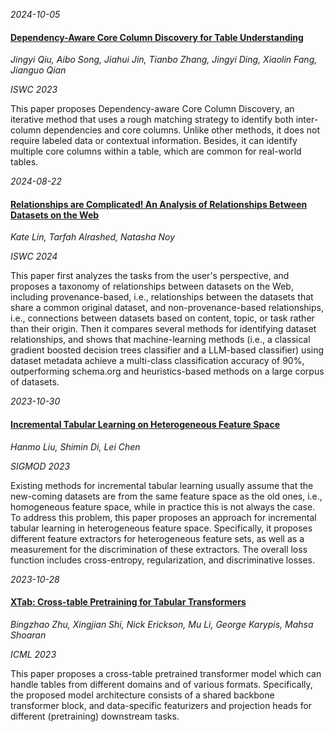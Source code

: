 






*2024-10-05*

#### [Dependency-Aware Core Column Discovery for Table Understanding](https://link.springer.com/chapter/10.1007/978-3-031-47240-4_9)

*Jingyi Qiu, Aibo Song, Jiahui Jin, Tianbo Zhang, Jingyi Ding, Xiaolin Fang, Jianguo Qian*

*ISWC 2023*

This paper proposes Dependency-aware Core Column Discovery, an iterative method that uses a rough matching strategy to identify both inter-column dependencies and core columns. Unlike other methods, it does not require labeled data or contextual information. Besides, it can identify multiple core columns within a table, which are common for real-world tables.


*2024-08-22*

#### [Relationships are Complicated! An Analysis of Relationships Between Datasets on the Web]()

*Kate Lin, Tarfah Alrashed, Natasha Noy*

*ISWC 2024*

This paper first analyzes the tasks from the user's perspective, and proposes a taxonomy of relationships between datasets on the Web, including provenance-based, i.e., relationships between the datasets that share a common original dataset, and non-provenance-based relationships, i.e., connections between datasets based on content, topic, or task rather than their origin. Then it compares several methods for identifying dataset relationships, and shows that machine-learning methods (i.e., a classical gradient boosted decision trees classifier and a LLM-based classifier) using dataset metadata achieve a multi-class classification accuracy of 90%, outperforming schema.org and heuristics-based methods on a large corpus of datasets.


*2023-10-30*

#### [Incremental Tabular Learning on Heterogeneous Feature Space](https://dl.acm.org/doi/pdf/10.1145/3588698)

*Hanmo Liu, Shimin Di, Lei Chen*

*SIGMOD 2023*

Existing methods for incremental tabular learning usually assume that the new-coming datasets are from the same feature space as the old ones, i.e., homogeneous feature space, while in practice this is not always the case. To address this problem, this paper proposes an approach for incremental tabular learning in heterogeneous feature space. Specifically, it proposes different feature extractors for heterogeneous feature sets, as well as a measurement for the discrimination of these extractors. The overall loss function includes cross-entropy, regularization, and discriminative losses.


*2023-10-28*

#### [XTab: Cross-table Pretraining for Tabular Transformers](https://proceedings.mlr.press/v202/zhu23k.html)

*Bingzhao Zhu, Xingjian Shi, Nick Erickson, Mu Li, George Karypis, Mahsa Shoaran*

*ICML 2023*

This paper proposes a cross-table pretrained transformer model which can handle tables from different domains and of various formats. Specifically, the proposed model architecture consists of a shared backbone transformer block, and data-specific featurizers and projection heads for different (pretraining) downstream tasks.

